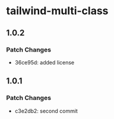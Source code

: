 # tailwind-multi-class

## 1.0.2

### Patch Changes

- 36ce95d: added license

## 1.0.1

### Patch Changes

- c3e2db2: second commit

